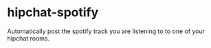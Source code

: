 hipchat-spotify
===============

Automatically post the spotify track you are listening to to one of your hipchat rooms.
